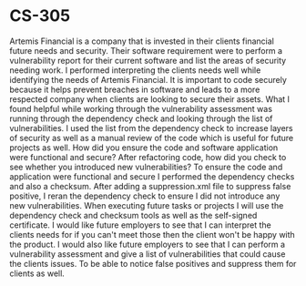# CS-305

Artemis Financial is a company that is invested in their clients financial future needs and security. Their software requirement were to perform a vulnerability report for their current software and list the areas of security needing work.
I performed interpreting the clients needs well while identifying the needs of Artemis Financial. It is important to code securely because it helps prevent breaches in software and leads to a more respected company when clients are looking to secure their assets.
What I found helpful while working through the vulnerability assessment was running through the dependency check and looking through the list of vulnerabilities.
I used the list from the dependency check to increase layers of security as well as a manual review of the code which is useful for future projects as well.
How did you ensure the code and software application were functional and secure? After refactoring code, how did you check to see whether you introduced new vulnerabilities? To ensure the code and application were functional and secure I performed the dependency checks and also a checksum. After adding a suppression.xml file to suppress false positive, I reran the dependency check to ensure I did not introduce any new vulnerabilities.
When executing future tasks or projects I will use the dependency check and checksum tools as well as the self-signed certificate.
I would like future employers to see that I can interpret the clients needs for if you can't meet those then the client won't be happy with the product. I would also like future employers to see that I can perform a vulnerability assessment and give a list of vulnerabilities that could cause the clients issues. To be able to notice false positives and suppress them for clients as well.
